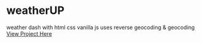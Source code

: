 # weatherUP

weather dash with html css vanilla js
uses reverse geocoding & geocoding
[View Project Here](https://is-it-raining.netlify.app/)
